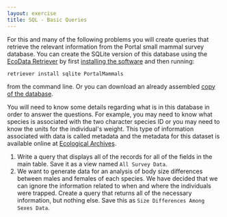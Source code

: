 ```yaml
---
layout: exercise
title: SQL - Basic Queries
---
```


For this and many of the following problems you will create queries
that retrieve the relevant information from the Portal small mammal
survey database. You can create the SQLite version of this database using the
[EcoData Retriever](http://ecodataretriever.org/) by first [installing the
software](http://ecodataretriever.org/download.html) and then running:

`retriever install sqlite PortalMammals`

from the command line. Or you can download an already assembled [copy of the database](/data/portal_mammals.sqlite).


You will need to know some details regarding what is in this database
in order to answer the questions. For example, you may need to know what
species is associated with the two character species ID or you may need
to know the units for the individual's weight. This type of information
associated with data is called metadata and the metadata for this
dataset is available online at [Ecological
Archives](http://esapubs.org/archive/ecol/E090/118/metadata.htm).

1.  Write a query that displays all of the records for all of the fields
    in the main table. Save it as a view named `All Survey Data`.
2.  We want to generate data for an analysis of body size differences
    between males and females of each species. We have decided that we
    can ignore the information related to when and where the individuals
    were trapped. Create a query that returns all of the necessary
    information, but nothing else. Save this as `Size Differences Among
    Sexes Data`.

